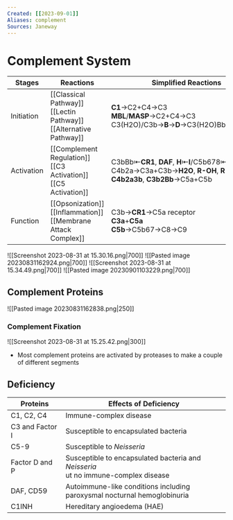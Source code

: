 ```yaml
---
Created: [[2023-09-01]]
Aliases: complement
Sources: Janeway
---
```

# Complement System

| Stages     | Reactions                                                              | Simplified Reactions                                                                         |
| ---------- | ---------------------------------------------------------------------- | -------------------------------------------------------------------------------------------- |
| Initiation | [[Classical Pathway]]<br>[[Lectin Pathway]]<br>[[Alternative Pathway]] | **C1**→C2+C4→C3<br>**MBL**/**MASP**→C2+C4→C3<br>C3(H2O)/C3b→**B**→**D**→C3(H2O)Bb/C3bBb→**P**                             |
| Activation | [[Complement Regulation]]<br>[[C3 Activation]]<br>[[C5 Activation]]    | C3bBb⇤**CR1**, **DAF**, **H**⇤**I**/C5b678⇤**CD59**<br>C4b2a→C3a+C3b→**H2O**, **R-OH**, **R-NH2**<br>**C4b2a3b**, **C3b2Bb**→C5a+C5b |
| Function   | [[Opsonization]]<br>[[Inflammation]]<br>[[Membrane Attack Complex]]    | C3b→**CR1**→C5a receptor<br>**C3a**+**C5a**<br>**C5b**→C5b67→C8→C9                                           |

![[Screenshot 2023-08-31 at 15.30.16.png|700]]
![[Pasted image 20230831162924.png|700]]
![[Screenshot 2023-08-31 at 15.34.49.png|700]]
![[Pasted image 20230901103229.png|700]]
## Complement Proteins
![[Pasted image 20230831162838.png|250]]
### Complement Fixation
![[Screenshot 2023-08-31 at 15.25.42.png|300]]
- Most complement proteins are activated by proteases to make a couple of different segments
## Deficiency

| Proteins        | Effects of Deficiency                                                              |
| --------------- | ---------------------------------------------------------------------------------- |
| C1, C2, C4      | Immune-complex disease                                                             |
| C3 and Factor I | Susceptible to encapsulated bacteria                                               |
| C5-9            | Susceptible to *Neisseria*                                                         |
| Factor D and P  | Susceptible to encapsulated bacteria and *Neisseria* <br>ut no immune-complex disease |
| DAF, CD59       | Autoimmune-like conditions including<br>paroxysmal nocturnal hemoglobinuria           |
| C1INH           | Hereditary angioedema (HAE)                                                        |

